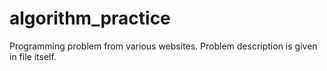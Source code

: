 # algorithm_practice

Programming problem from various websites.
Problem description is given in file itself.
